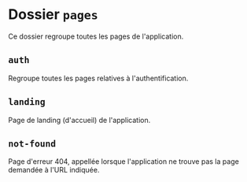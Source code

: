 # Dossier `pages`
Ce dossier regroupe toutes les pages de l'application.

## `auth`
Regroupe toutes les pages relatives à l'authentification.

## `landing`
Page de landing (d'accueil) de l'application.

## `not-found`
Page d'erreur 404, appellée lorsque l'application ne trouve pas la page demandée à l'URL indiquée.
